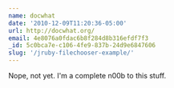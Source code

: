 ```yaml
---
name: docwhat
date: '2010-12-09T11:20:36-05:00'
url: http://docwhat.org/
email: 4e8076a0fdac6b8f284d8b316efdf7f3
_id: 5c0bca7e-c106-4fe9-837b-24d9e6847606
slug: '/jruby-filechooser-example/'
---
```


Nope, not yet. I'm a complete n00b to this stuff.
